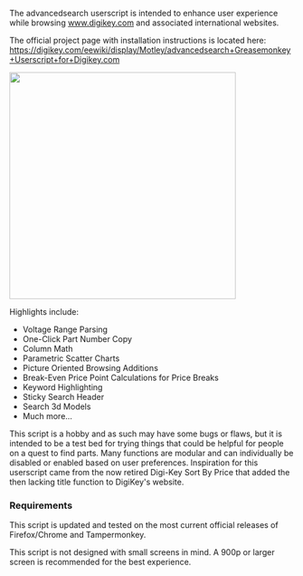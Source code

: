 The advancedsearch userscript is intended to enhance user experience while browsing www.digikey.com  and associated international websites.

The official project page with installation instructions is located here: https://digikey.com/eewiki/display/Motley/advancedsearch+Greasemonkey+Userscript+for+Digikey.com 

<img src="http://digikey.com/eewiki/download/attachments/11665941/image2016-6-15%2010%3A19%3A47.png?version=1&modificationDate=1466003987707&api=v2&effects=border-simple,shadow-kn" height=400px>


Highlights include:

-  Voltage Range Parsing
-  One-Click Part Number Copy
-  Column Math
-  Parametric Scatter Charts
-  Picture Oriented Browsing Additions
-  Break-Even Price Point Calculations for Price Breaks
-  Keyword Highlighting
-  Sticky Search Header
-  Search 3d Models
-  Much more...

This script is a hobby and as such may have some bugs or flaws, but it is intended to be a test bed for trying things that could be helpful for people on a quest to find parts.  Many functions are modular and can individually be disabled or enabled based on user preferences.  Inspiration for this userscript came from the now retired Digi-Key Sort By Price that added the then lacking title function to DigiKey's website.

### Requirements
This script is updated and tested on the most current official releases of Firefox/Chrome and Tampermonkey. 

This script is not designed with small screens in mind.  A 900p or larger screen is recommended for the best experience.



